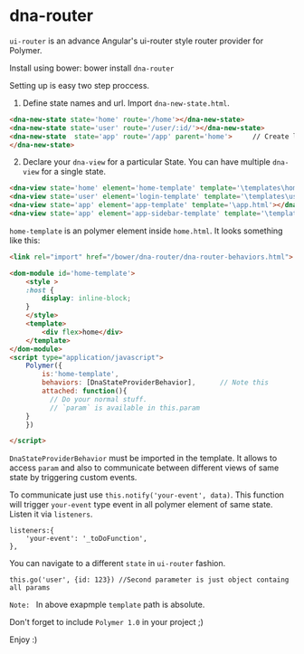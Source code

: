 # dna-router

`ui-router` is an advance Angular's ui-router style router provider for Polymer.

Install using bower: 
bower install `dna-router`

Setting up is easy two step proccess.
1. Define state names and url. Import `dna-new-state.html`.
 ```html
<dna-new-state state='home' route='/home'></dna-new-state>
<dna-new-state state='user' route='/user/:id/'></dna-new-state>
<dna-new-state 	state='app' route='/app' parent='home'>     // Create link /home/app
</dna-new-state>
```


2. Declare your `dna-view` for a particular State. You can have multiple `dna-view` for a single state. 
```html
<dna-view state='home' element='home-template' template='\templates\home.html'></dna-view>
<dna-view state='user' element='login-template' template='\templates\user.html'></dna-view>
<dna-view state='app' element='app-template' template='\app.html'></dna-view>
<dna-view state='app' element='app-sidebar-template' template='\templates\app-sidebar.html'></dna-view>
```

`home-template` is an polymer element inside `home.html`. It looks something like this:


```html
<link rel="import" href="/bower/dna-router/dna-router-behaviors.html">

<dom-module id='home-template'>
	<style >
	:host {
		display: inline-block;
	}
	</style>
	<template>
		<div flex>home</div>
	</template>
</dom-module>
<script type="application/javascript">
    Polymer({
        is:'home-template',
        behaviors: [DnaStateProviderBehavior],		// Note this
        attached: function(){
          // Do your normal stuff.
          // `param` is available in this.param
	}
    })

</script>
```

`DnaStateProviderBehavior` must be imported in the template. It allows to access `param` and also to communicate between different views of same state by triggering custom events.

To communicate just use `this.notify('your-event', data)`. This function will trigger `your-event` type event in all polymer element of same state. Listen it via `listeners`.

```script
listeners:{
	'your-event': '_toDoFunction',
},
```

You can navigate to a different `state` in `ui-router` fashion.
``` script
this.go('user', {id: 123}) //Second parameter is just object containg all params
```


`Note: ` In above exapmple `template` path is absolute.

Don't forget to include `Polymer 1.0` in your project ;) 

Enjoy :)
